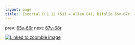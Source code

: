 ```yaml
---
layout: page
title:  Escorial Ω 1.12 (513 = Allen E4), bifolio 66v-67r
---
```


prev: [65v-66r](../65v-66r/) next: [67v-68r](../67v-68r/)



[![Linked to zoomble image](http://www.homermultitext.org/iipsrv?IIIF=/project/homer/pyramidal/deepzoom/hmt/e3bifolio/v1/E3_66v_67r.tif/full/2000,/0/default.jpg)](http://www.homermultitext.org/ict2/?urn=urn:cite2:hmt:e3bifolio.v1:E3_66v_67r)


